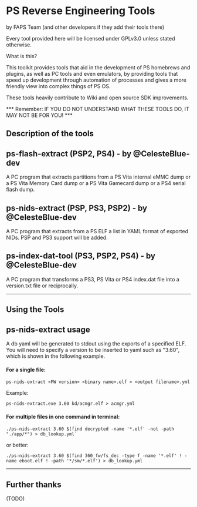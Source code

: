 # PS Reverse Engineering Tools
by FAPS Team (and other developers if they add their tools there)

Every tool provided here will be licensed under GPLv3.0 unless stated otherwise.

What is this?

This toolkit provides tools that aid in the development of PS homebrews and plugins, as well as PC tools and even emulators, by providing tools that speed up development through automation of processes and gives a more friendly view into complex things of PS OS.

These tools heavily contribute to Wiki and open source SDK improvements.

*** Remember: IF YOU DO NOT UNDERSTAND WHAT THESE TOOLS DO, IT MAY NOT BE FOR YOU! ***

## Description of the tools

ps-flash-extract (PSP2, PS4) - by @CelesteBlue-dev
---
A PC program that extracts partitions from a PS Vita internal eMMC dump or a PS Vita Memory Card dump or a PS Vita Gamecard dump or a PS4 serial flash dump.

ps-nids-extract (PSP, PS3, PSP2) - by @CelesteBlue-dev
---
A PC program that extracts from a PS ELF a list in YAML format of exported NIDs. PSP and PS3 support will be added.

ps-index-dat-tool (PS3, PSP2, PS4) - by @CelesteBlue-dev
---
A PC program that transforms a PS3, PS Vita or PS4 index.dat file into a version.txt file or reciprocally.

--------------------------------------------------------------------------------

## Using the Tools

ps-nids-extract usage
---
A db yaml will be generated to stdout using the exports of a specified ELF. You will need to specify a version to be inserted to yaml such as "3.60", which is shown in the following example.

#### For a single file:

	ps-nids-extract <FW version> <binary name>.elf > <output filename>.yml

Example:

	ps-nids-extract.exe 3.60 kd/acmgr.elf > acmgr.yml
	
#### For multiple files in one command in terminal:

	./ps-nids-extract 3.60 $(find decrypted -name '*.elf' -not -path "./app/*") > db_lookup.yml`

or better:

	./ps-nids-extract 3.60 $(find 360_fw/fs_dec -type f -name '*.elf' ! -name eboot.elf ! -path '*/sm/*.elf') > db_lookup.yml

--------------------------------------------------------------------------------

## Further thanks

(TODO)
